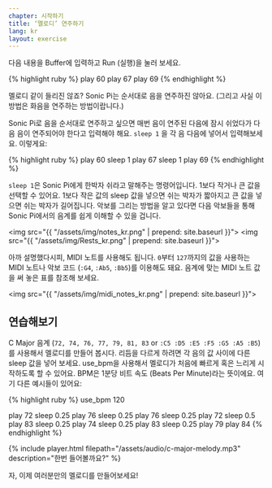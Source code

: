 ```yaml
---
chapter: 시작하기
title: ‘멜로디’ 연주하기
lang: kr
layout: exercise
---
```


다음 내용을 Buffer에 입력하고 Run (실행)을 눌러 보세요.

{% highlight ruby %}
play 60
play 67
play 69
{% endhighlight %}

멜로디 같이 들리진 않죠? Sonic Pi는 순서대로 음을 연주하진 않아요. (그리고 사실 이 방법은 화음을 연주하는 방법이랍니다.)

Sonic Pi로 음을 순서대로 연주하고 싶으면 매번 음이 연주된 다음에 잠시 쉬었다가 다음 음이 연주되어야 한다고 입력해야 해요. `sleep 1` 을 각 음 다음에 넣어서 입력해보세요. 이렇게요:

{% highlight ruby %}
play 60
sleep 1
play 67
sleep 1
play 69
{% endhighlight %}

`sleep 1`은 Sonic Pi에게 한박자 쉬라고 말해주는 명령어입니다. 1보다 작거나 큰 값을 선택할 수 있어요. 1보다 작은 값의 sleep 값을 넣으면 쉬는 박자가 짧아지고 큰 값을 넣으면 쉬는 박자가 길어집니다. 악보를 그리는 방법을 알고 있다면 다음 악보들을 통해 Sonic Pi에서의 음계를 쉽게 이해할 수 있을 겁니다.

<img src="{{ "/assets/img/notes_kr.png" | prepend: site.baseurl }}">
<img src="{{ "/assets/img/Rests_kr.png" | prepend: site.baseurl }}">

아까 설명했다시피, MIDI 노트를 사용해도 됩니다. `0`부터 `127`까지의 값을 사용하는 MIDI 노트나 악보 코드 (`:G4`, `:Ab5`, `:Bb5`)를 이용해도 돼요. 음계에 맞는 MIDI 노트 값을 써 놓은 표를 참조해 보세요.

<img src="{{ "/assets/img/midi_notes_kr.png" | prepend: site.baseurl }}">

## 연습해보기

C Major 음계 (`72, 74, 76, 77, 79, 81, 83` or `:C5 :D5 :E5 :F5 :G5 :A5 :B5`) 를 사용해서 멜로디를 만들어 봅시다. 리듬을 다르게 하려면 각 음의 값 사이에 다른 sleep 값을 넣어 보세요. use_bpm을 사용해서 멜로디가 처음에 빠르게 혹은 느리게 시작하도록 할 수 있어요. BPM은 1분당 비트 속도 (Beats Per Minute)라는 뜻이에요. 여기 다른 예시들이 있어요:

{% highlight ruby %}
use_bpm 120

play 72
sleep 0.25
play 76
sleep 0.25
play 76
sleep 0.25
play 72
sleep 0.5
play 83
sleep 0.25
play 74
sleep 0.25
play 83
sleep 0.25
play 79
play 84
{% endhighlight %}

{% include player.html filepath="/assets/audio/c-major-melody.mp3" description="한번 들어볼까요?" %}

자, 이제 여러분만의 멜로디를 만들어보세요!
